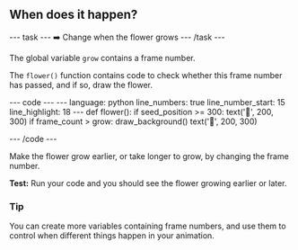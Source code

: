 <h2 class="c-project-heading--task">When does it happen?</h2>

--- task ---
➡️ Change when the flower grows
--- /task --- 

The global variable `grow` contains a frame number.

The `flower()` function contains code to check whether this frame number has passed, and if so, draw the flower.

<div class="c-project-code">
--- code ---
---
language: python
line_numbers: true
line_number_start: 15
line_highlight: 18
---
def flower():
    if seed_position >= 300:
        text('🌱', 200, 300)    
    if frame_count > grow: 
        draw_background()
        text('🌷', 200, 300)

--- /code ---
</div>

Make the flower grow earlier, or take longer to grow, by changing the frame number.

**Test:** Run your code and you should see the flower growing earlier or later. 

<div class="c-project-callout c-project-callout--tip">

### Tip

You can create more variables containing frame numbers, and use them to control when different things happen in your animation.

</div>